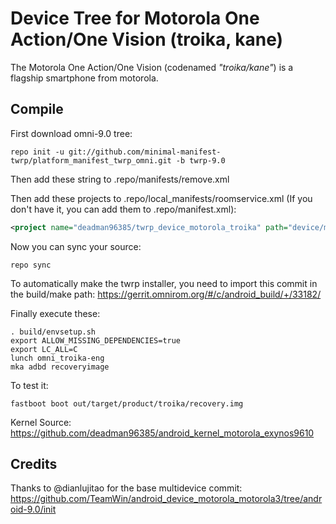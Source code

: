 # Device Tree for Motorola One Action/One Vision (troika, kane)

The Motorola One Action/One Vision (codenamed _"troika/kane"_) is a flagship smartphone from motorola.

## Compile

First download omni-9.0 tree:

```
repo init -u git://github.com/minimal-manifest-twrp/platform_manifest_twrp_omni.git -b twrp-9.0
```
Then add these string to .repo/manifests/remove.xml


Then add these projects to .repo/local_manifests/roomservice.xml (If you don't have it, you can add them to .repo/manifest.xml): 

```xml
<project name="deadman96385/twrp_device_motorola_troika" path="device/motorola/troika" remote="github" revision="android-9.0" />
```

Now you can sync your source:

```
repo sync
```

To automatically make the twrp installer, you need to import this commit in the build/make path: https://gerrit.omnirom.org/#/c/android_build/+/33182/

Finally execute these:

```
. build/envsetup.sh
export ALLOW_MISSING_DEPENDENCIES=true
export LC_ALL=C
lunch omni_troika-eng 
mka adbd recoveryimage 
```

To test it:

```
fastboot boot out/target/product/troika/recovery.img
```

Kernel Source: https://github.com/deadman96385/android_kernel_motorola_exynos9610
## Credits
Thanks to @dianlujitao for the base multidevice commit: https://github.com/TeamWin/android_device_motorola_motorola3/tree/android-9.0/init
